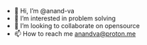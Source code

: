 - 👋 Hi, I’m @anand-va
- 👀 I’m interested in problem solving
- 💞️ I’m looking to collaborate on opensource
- 📫 How to reach me anandva@proton.me

<!---
anand-va/anand-va is a ✨ special ✨ repository because its `README.md` (this file) appears on your GitHub profile.
You can click the Preview link to take a look at your changes.
--->
